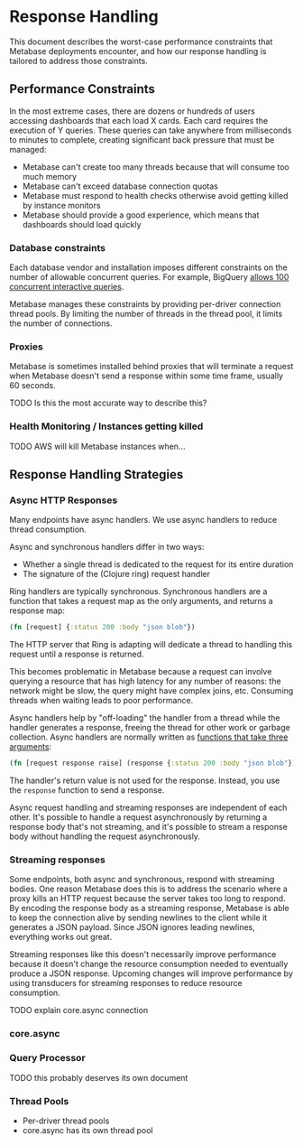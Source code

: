 # Response Handling

This document describes the worst-case performance constraints that
Metabase deployments encounter, and how our response handling is
tailored to address those constraints.

## Performance Constraints

In the most extreme cases, there are dozens or hundreds of users
accessing dashboards that each load X cards. Each card requires the
execution of Y queries. These queries can take anywhere from
milliseconds to minutes to complete, creating significant back
pressure that must be managed:

* Metabase can't create too many threads because that will consume too
  much memory
* Metabase can't exceed database connection quotas
* Metabase must respond to health checks otherwise avoid getting
  killed by instance monitors
* Metabase should provide a good experience, which means that
  dashboards should load quickly

### Database constraints

Each database vendor and installation imposes different constraints on
the number of allowable concurrent queries. For example, BigQuery
[allows 100 concurrent interactive
queries](https://cloud.google.com/bigquery/quotas).

Metabase manages these constraints by providing per-driver connection
thread pools. By limiting the number of threads in the thread pool, it
limits the number of connections.

### Proxies

Metabase is sometimes installed behind proxies that will terminate a
request when Metabase doesn't send a response within some time frame,
usually 60 seconds.

TODO Is this the most accurate way to describe this?

### Health Monitoring / Instances getting killed

TODO AWS will kill Metabase instances when...

## Response Handling Strategies

### Async HTTP Responses

Many endpoints have async handlers. We use async handlers to reduce
thread consumption.

Async and synchronous handlers differ in two ways:

* Whether a single thread is dedicated to the request for its entire
  duration
* The signature of the (Clojure ring) request handler

Ring handlers are typically synchronous. Synchronous handlers are a
function that takes a request map as the only arguments, and returns a
response map:

```clojure
(fn [request] {:status 200 :body "json blob"})
```

The HTTP server that Ring is adapting will dedicate a thread to
handling this request until a response is returned.

This becomes problematic in Metabase because a request can involve
querying a resource that has high latency for any number of reasons:
the network might be slow, the query might have complex joins,
etc. Consuming threads when waiting leads to poor performance.

Async handlers help by "off-loading" the handler from a thread while
the handler generates a response, freeing the thread for other work or
garbage collection. Async handlers are normally written as [functions
that take three
arguments](https://www.booleanknot.com/blog/2016/07/15/asynchronous-ring.html):

```clojure
(fn [request response raise] (response {:status 200 :body "json blob"}))
```

The handler's return value is not used for the response. Instead, you
use the `response` function to send a response.

Async request handling and streaming responses are independent of each
other. It's possible to handle a request asynchronously by returning a
response body that's not streaming, and it's possible to stream a
response body without handling the request asynchronously.

### Streaming responses

Some endpoints, both async and synchronous, respond with streaming
bodies. One reason Metabase does this is to address the scenario where
a proxy kills an HTTP request because the server takes too long to
respond. By encoding the response body as a streaming response,
Metabase is able to keep the connection alive by sending newlines to
the client while it generates a JSON payload. Since JSON ignores
leading newlines, everything works out great.

Streaming responses like this doesn't necessarily improve performance
because it doesn't change the resource consumption needed to
eventually produce a JSON response. Upcoming changes will improve
performance by using transducers for streaming responses to reduce
resource consumption.

TODO explain core.async connection

### core.async

### Query Processor

TODO this probably deserves its own document

### Thread Pools

* Per-driver thread pools
* core.async has its own thread pool
